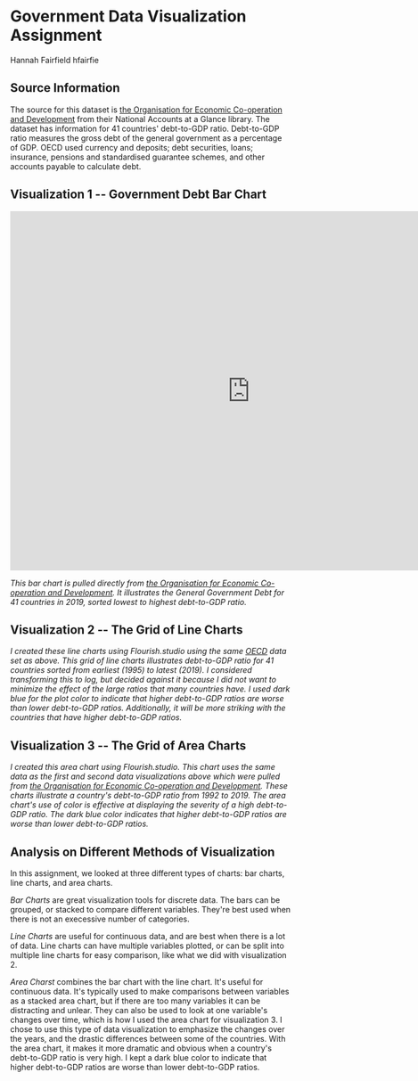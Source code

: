 
# Government Data Visualization Assignment
Hannah Fairfield
hfairfie

## Source Information
The source for this dataset is [the Organisation for Economic Co-operation and Development](https://data.oecd.org/gga/general-government-debt.htm) from their National Accounts at a Glance library. The dataset has information for 41 countries' debt-to-GDP ratio. Debt-to-GDP ratio measures the gross debt of the general government as a percentage of GDP. OECD used currency and deposits; debt securities, loans; insurance, pensions and standardised guarantee schemes, and other accounts payable to calculate debt. 

## Visualization 1 -- Government Debt Bar Chart

<iframe src="https://data.oecd.org/chart/6S4n" width="860" height="645" style="border: 0" mozallowfullscreen="true" webkitallowfullscreen="true" allowfullscreen="true"><a href="https://data.oecd.org/chart/6S4n" target="_blank">OECD Chart: General government debt, Total, % of GDP, Annual, 2019</a></iframe>

*This bar chart is pulled directly from [the Organisation for Economic Co-operation and Development](https://data.oecd.org/gga/general-government-debt.htm). It illustrates the General Government Debt for 41 countries in 2019, sorted lowest to highest debt-to-GDP ratio.*

## Visualization 2 -- The Grid of Line Charts

<div class="flourish-embed flourish-chart" data-src="visualisation/11692774"><script src="https://public.flourish.studio/resources/embed.js"></script></div>

*I created these line charts using Flourish.studio using the same [OECD](https://data.oecd.org/gga/general-government-debt.htm) data set as above. This grid of line charts illustrates debt-to-GDP ratio for 41 countries sorted from  earliest (1995) to latest (2019). I considered transforming this to log, but decided against it because I did not want to minimize the effect of the large ratios that many countries have. I used dark blue for the plot color to indicate that higher debt-to-GDP ratios are worse than lower debt-to-GDP ratios. Additionally, it will be more striking with the countries that have higher debt-to-GDP ratios.*

## Visualization 3 -- The Grid of Area Charts

<div class="flourish-embed flourish-chart" data-src="visualisation/11702884"><script src="https://public.flourish.studio/resources/embed.js"></script></div>

*I created this area chart using Flourish.studio. This chart uses the same data as the first and second data visualizations above which were pulled from [the Organisation for Economic Co-operation and Development](https://data.oecd.org/gga/general-government-debt.htm). These charts illustrate a country's debt-to-GDP ratio from 1992 to 2019. The area chart's use of color is effective at displaying the severity of a high debt-to-GDP ratio. The dark blue color  indicates that higher debt-to-GDP ratios are worse than lower debt-to-GDP ratios.* 

## Analysis on Different Methods of Visualization

In this assignment, we looked at three different types of charts: bar charts, line charts, and area charts. 

*Bar Charts* are great visualization tools for discrete data. The bars can be grouped, or stacked to compare different variables. They're best used when there is not an execessive number of categories. 

*Line Charts* are useful for continuous data, and are best when there is a lot of data. Line charts can have multiple variables plotted, or can be split into multiple line charts for easy comparison, like what we did with visualization 2. 

*Area Charst* combines the bar chart with the line chart. It's useful for continuous data. It's typically used to make comparisons between variables as a stacked area chart, but if there are too many variables it can be distracting and unlear. They can also be used to look at one variable's changes over time, which is how I used the area chart for visualization 3. I chose to use this type of data visualization to emphasize the changes over the years, and the drastic differences between some of the countries. With the area chart, it makes it more dramatic and obvious when a country's debt-to-GDP ratio is very high. I kept a dark blue color to indicate that higher debt-to-GDP ratios are worse than lower debt-to-GDP ratios.
